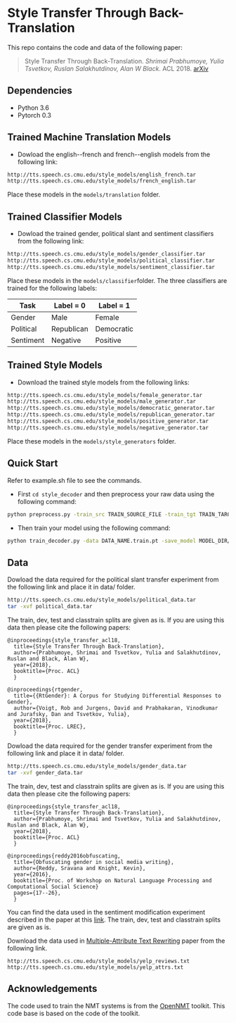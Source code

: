 # Style Transfer Through Back-Translation

This repo contains the code and data of the following paper:
>Style Transfer Through Back-Translation. *Shrimai Prabhumoye, Yulia Tsvetkov, Ruslan Salakhutdinov, Alan W Black*. ACL 2018. [arXiv](https://arxiv.org/pdf/1804.09000.pdf)

## Dependencies

- Python 3.6
- Pytorch 0.3

## Trained Machine Translation Models

- Dowload the english--french and french--english models from the following link:
```bash
http://tts.speech.cs.cmu.edu/style_models/english_french.tar
http://tts.speech.cs.cmu.edu/style_models/french_english.tar
```
Place these models in the `models/translation` folder.

## Trained Classifier Models

- Dowload the trained gender, political slant and sentiment classifiers from the following link:
```bash
http://tts.speech.cs.cmu.edu/style_models/gender_classifier.tar
http://tts.speech.cs.cmu.edu/style_models/political_classifier.tar
http://tts.speech.cs.cmu.edu/style_models/sentiment_classifier.tar
```
Place these models in the `models/classifier`folder.
The three classifiers are trained for the following labels:

 Task | Label = 0 | Label = 1 
 --- | --- | --- 
 Gender | Male | Female 
 Political | Republican | Democratic 
 Sentiment | Negative | Positive 

## Trained Style Models

- Download the trained style models from the following links:
```bash
http://tts.speech.cs.cmu.edu/style_models/female_generator.tar
http://tts.speech.cs.cmu.edu/style_models/male_generator.tar
http://tts.speech.cs.cmu.edu/style_models/democratic_generator.tar
http://tts.speech.cs.cmu.edu/style_models/republican_generator.tar
http://tts.speech.cs.cmu.edu/style_models/positive_generator.tar
http://tts.speech.cs.cmu.edu/style_models/negative_generator.tar
```
Place these models in the `models/style_generators` folder.

## Quick Start

Refer to example.sh file to see the commands.
- First `cd style_decoder` and then preprocess your raw data using the following command:   
```bash
python preprocess.py -train_src TRAIN_SOURCE_FILE -train_tgt TRAIN_TARGET_FILE -valid_src VALID_SOURCE_FILE -valid_tgt VALID_TARGET_FILE -save_data DATA_NAME
```
- Then train your model using the following command:
```bash
python train_decoder.py -data DATA_NAME.train.pt -save_model MODEL_DIR/MODEL_NAME -classifier_model CLASSIFIER.pt -encoder_model ENCODER_MODEL -tgt_label {0/1}
```

## Data

Dowload the data required for the political slant transfer experiment from the following link and place it in data/ folder. 
```bash
http://tts.speech.cs.cmu.edu/style_models/political_data.tar
tar -xvf political_data.tar
```
The train, dev, test and classtrain splits are given as is. If you are using this data then please cite the following papers:

    @inproceedings{style_transfer_acl18,
      title={Style Transfer Through Back-Translation},
      author={Prabhumoye, Shrimai and Tsvetkov, Yulia and Salakhutdinov, Ruslan and Black, Alan W},
      year={2018},
      booktitle={Proc. ACL}
      }

    @inproceedings{rtgender,
      title={{RtGender}: A Corpus for Studying Differential Responses to Gender},
      author={Voigt, Rob and Jurgens, David and Prabhakaran, Vinodkumar and Jurafsky, Dan and Tsvetkov, Yulia},
      year={2018},
      booktitle={Proc. LREC},
      }

Dowload the data required for the gender transfer experiment from the following link and place it in data/ folder.
```bash
http://tts.speech.cs.cmu.edu/style_models/gender_data.tar
tar -xvf gender_data.tar
```
The train, dev, test and classtrain splits are given as is. If you are using this data then please cite the following papers:

    @inproceedings{style_transfer_acl18,
      title={Style Transfer Through Back-Translation},
      author={Prabhumoye, Shrimai and Tsvetkov, Yulia and Salakhutdinov, Ruslan and Black, Alan W},
      year={2018},
      booktitle={Proc. ACL}
      }
      
    @inproceedings{reddy2016obfuscating,
      title={Obfuscating gender in social media writing},
      author={Reddy, Sravana and Knight, Kevin},
      year={2016},
      booktitle={Proc. of Workshop on Natural Language Processing and Computational Social Science}
      pages={17--26},
      }
      
You can find the data used in the sentiment modification experiment described in the paper at this [link](https://github.com/shentianxiao/language-style-transfer/tree/master/data/yelp). The train, dev, test and classtrain splits are given as is.

Download the data used in [Multiple-Attribute Text Rewriting](https://openreview.net/pdf?id=H1g2NhC5KQ) paper from the following link.
```
http://tts.speech.cs.cmu.edu/style_models/yelp_reviews.txt
http://tts.speech.cs.cmu.edu/style_models/yelp_attrs.txt
```

## Acknowledgements

The code used to train the NMT systems is from the [OpenNMT](https://github.com/OpenNMT/OpenNMT-py)  toolkit. This code base is based on the code of the toolkit.
